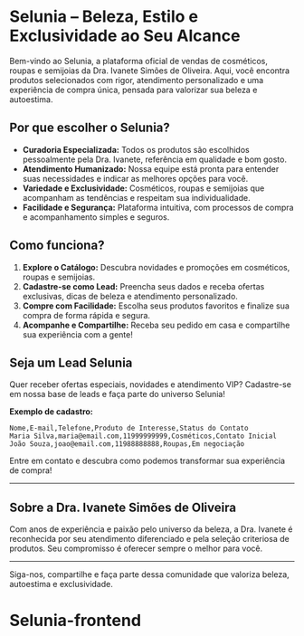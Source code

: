 # Selunia – Beleza, Estilo e Exclusividade ao Seu Alcance

Bem-vindo ao Selunia, a plataforma oficial de vendas de cosméticos, roupas e semijoias da Dra. Ivanete Simões de Oliveira. Aqui, você encontra produtos selecionados com rigor, atendimento personalizado e uma experiência de compra única, pensada para valorizar sua beleza e autoestima.

## Por que escolher o Selunia?

- **Curadoria Especializada:** Todos os produtos são escolhidos pessoalmente pela Dra. Ivanete, referência em qualidade e bom gosto.
- **Atendimento Humanizado:** Nossa equipe está pronta para entender suas necessidades e indicar as melhores opções para você.
- **Variedade e Exclusividade:** Cosméticos, roupas e semijoias que acompanham as tendências e respeitam sua individualidade.
- **Facilidade e Segurança:** Plataforma intuitiva, com processos de compra e acompanhamento simples e seguros.

## Como funciona?

1. **Explore o Catálogo:** Descubra novidades e promoções em cosméticos, roupas e semijoias.
2. **Cadastre-se como Lead:** Preencha seus dados e receba ofertas exclusivas, dicas de beleza e atendimento personalizado.
3. **Compre com Facilidade:** Escolha seus produtos favoritos e finalize sua compra de forma rápida e segura.
4. **Acompanhe e Compartilhe:** Receba seu pedido em casa e compartilhe sua experiência com a gente!

## Seja um Lead Selunia

Quer receber ofertas especiais, novidades e atendimento VIP? Cadastre-se em nossa base de leads e faça parte do universo Selunia!

**Exemplo de cadastro:**

```csv
Nome,E-mail,Telefone,Produto de Interesse,Status do Contato
Maria Silva,maria@email.com,11999999999,Cosméticos,Contato Inicial
João Souza,joao@email.com,11988888888,Roupas,Em negociação
```

Entre em contato e descubra como podemos transformar sua experiência de compra!

---

## Sobre a Dra. Ivanete Simões de Oliveira

Com anos de experiência e paixão pelo universo da beleza, a Dra. Ivanete é reconhecida por seu atendimento diferenciado e pela seleção criteriosa de produtos. Seu compromisso é oferecer sempre o melhor para você.

---

Siga-nos, compartilhe e faça parte dessa comunidade que valoriza beleza, autoestima e exclusividade.
# Selunia-frontend

